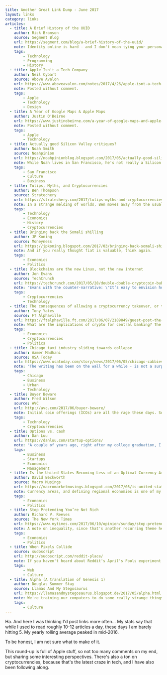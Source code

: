 ```yaml
---
title: Another Great Link Dump - June 2017
layout: links
category: links
articles:
  - title: A Brief History of the UUID
    author: Rick Branson
    source: Segment Blog
    url: https://segment.com/blog/a-brief-history-of-the-uuid/
    note: Identity online is hard - and I don't mean tying your persona to social media, but actually tagging bits and bytes with other bits and bytes to identify them across machines. The self-incrementing column of integers is a mainstay of traditional databases, but what happens when scaling across machines becomes necessary? Here's some history of how that's been solved across the years.
    tags:
        - Technology
        - Programming
        - History
  - title: Apple Isn't a Tech Company
    author: Neil Cybart
    source: Above Avalon
    url: https://www.aboveavalon.com/notes/2017/4/26/apple-isnt-a-tech-company
    note: Posted without comment.
    tags:
        - Apple
        - Technology
        - Design
  - title: A Year of Google Maps & Apple Maps
    author: Justin O'Beirne
    url: https://www.justinobeirne.com/a-year-of-google-maps-and-apple-maps/
    note: Posted without comment.
    tags:
        - Apple
        - Technology
  - title: Actually good Silicon Valley critiques?
    author: Noah Smith
    source: Noahpinion
    url: https://noahpinionblog.blogspot.com/2017/05/actually-good-silicon-valley-critiques.html
    note: While Noah lives in San Francisco, he's not really a Silicon Valley insider, so seeing his reaction to <a href="http://slatestarcodex.com/2017/05/11/silicon-valley-a-reality-check/">Scott Alexander's Reality Check</a> was interesting. His take? "All in all, Silicon Valley represents one of the least objectionable, most rightfully respected institutions in America today."
    tags:
        - San Francisco
        - Culture
        - Business
  - title: Tulips, Myths, and Cryptocurrencies
    author: Ben Thompson
    source: Stratechery
    url: https://stratechery.com/2017/tulips-myths-and-cryptocurrencies/
    note: In a strange melding of worlds, Ben moves away from the usual tech talk and goes deep into the history of financial manias. Using Yuval Harari's notion of shared myths, this post makes a clear difference between bubbles of irrationality, and bubbles of timing. I firmly believe that crypto is one of the latter.
    tags:
        - Technology
        - Economics
        - History
        - Cryptocurrencies
  - title: Bringing back the Somali shilling
    author: JP Koning
    source: Moneyness
    url: https://jpkoning.blogspot.com/2017/03/bringing-back-somali-shilling.html
    note: And if you really thought fiat is valuable, think again.
    tags:
        - Economics
        - Politics
  - title: Blockchains are the new Linux, not the new internet
    author: Jon Evans
    source: TechCrunch
    url: https://techcrunch.com/2017/05/28/double-double-cryptocoin-bubble/
    note: "Evans with the counter-narrative: \"It’s easy to envision how and why an interwoven mesh of dozens of decentralized blockchains could slowly, over a period of years and years, become a similar category of crucial infrastructure […] while ordinary people remain essentially blissfully unaware of their existence.\"  Ah, and nice Fred Wilson burn. I also thought the Rare Pepe story was nuts."
    tags:
        - Cryptocurrencies
        - Technology
  - title: The consequences of allowing a cryptocurrency takeover, or trying to head one off
    author: Tony Yates
    source: FT Alphaville
    url: https://ftalphaville.ft.com/2017/06/07/2189849/guest-post-the-consequences-of-allowing-a-cryptocurrency-takeover-or-trying-to-head-one-off/
    note: What are the implications of crypto for central banking? The written-in-stone aspect of the blockchain makes monetary policy way more credible, which is a good thing, but at the same time crypto knows no borders, making adjustments by one group of users spill over to others quite easily. A more in depth look <a href="https://longandvariable.wordpress.com/2017/06/09/more-on-bitcoin-and-the-conditions-for-a-takeover-of-fiat-money/">here</a>.
    tags:
        - Economics
        - Cryptocurrencies
        - Politics
  - title: Chicago taxi industry sliding towards collapse
    author: Aamer Madhani
    source: USA Today
    url: https://www.usatoday.com/story/news/2017/06/05/chicago-cabbies-say-industry-teetering-toward-collapse/102524634/
    note: "The writing has been on the wall for a while - is not a surprise - but the numbers are staggering: \"42% of Chicago’s taxi fleet was not operating in the month of March [...] The average monthly income per active medallion has dipped from $5,276 in January 2014 to $3,206 [...] medallions hit a median sales peak of $357,000 in late 2013, just before Uber arrived on the scene in Chicago. In April, one medallion sold for just $35,000.\""
    tags:
        - Chicago
        - Business
        - Urban
        - Technology
  - title: Buyer Beware
    author: Fred Wilson
    source: AVC
    url: http://avc.com/2017/06/buyer-beware/
    note: Initial coin offerings (ICOs) are all the rage these days. Some people will get screwed in this process, and I am staying away from buying any ERC20 tokens for a good chunk of time.
    tags:
        - Technology
        - Cryptocurrencies
  - title: Options vs. cash
    author: Dan Luu
    url: https://danluu.com/startup-options/
    note: "A couple of years ago, right after my college graduation, I was very close to going the startup route, but ended up joining Apple instead. With hindsight, I can tell that financially the decision is a no-brainer: Cash is cash."
    tags:
        - Business
        - Startups
        - Economics
        - Management
  - title: Is the United States Becoming Less of an Optimal Currency Area?
    author: David Beckworth
    source: Macro Musings
    url: https://macromarketmusings.blogspot.com/2017/05/is-united-states-becoming-less-of.html
    note: Currency areas, and defining regional economies is one of my long-time favorite topics. There is a trend in the US towards lower labor mobility, which has deep implications for the economy. Historically, if an economic shock hit a state like Oklahoma, its citizens would respond by migrating to California, where things were better. This is no longer the case. As this trend continues, the business cycles of different zones in the country may start to diverge, and at that point the monetary policy set by the Fed might stop making sense.
    tags:
        - Economics
        - Politics
  - title: Stop Pretending You’re Not Rich
    author: Richard V. Reeves
    source: The New York Times
    url: https://www.nytimes.com/2017/06/10/opinion/sunday/stop-pretending-youre-not-rich.html
    note: A note on inequality, since that's another recurring theme here.
    tags:
        - Economics
        - Politics
  - title: When Pixels Collide
    source: sudoscript
    url: http://sudoscript.com/reddit-place/
    note: If you haven't heard about Reddit's April's Fools experiment from earlier this year, you need to read this. Emergent behavior is awesome.
    tags:
        - Web
        - Culture
  - title: Alpha (A translation of Genesis 1)
    author: Douglas Summer Stay
    source: Llamas And My Stegosaurus
    url: https://llamasandmystegosaurus.blogspot.de/2017/05/alpha.html
    note: We're training our computers to do some really strange things. This one translated Genesis 1 to only use words that start with the letter "A."
    tags:
        - Culture
---
```

Ha. And here I was thinking I'd post links more often... My stats say that while I used to read roughly 10-12 articles a day, these days I am barely hitting 5. My yearly rolling average peaked in mid-2016.

To be honest, I am not sure what to make of it.

This round-up is full of Apple stuff, so not too many comments on my end, but sharing some interesting perspectives. There's also a ton on cryptocurrencies, because that's the latest craze in tech, and I have also been following along.